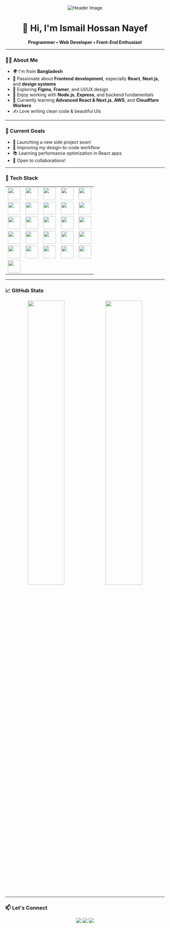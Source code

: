 <!-- Header Banner -->
<p align="center">
  <img src="https://readme-hero.vercel.app/api?username=abdullahalsuad&center=true&font=source_code_pro&size=30&theme=tokyonight" alt="Header Image" />
</p>

<h1 align="center">👋 Hi, I'm Ismail Hossan Nayef</h1>

<p align="center">
  <b>Programmer • Web Developer • Front-End Enthusiast</b>
</p>

---

### 👨‍💻 About Me

- 🌍 I'm from **Bangladesh**
- 🎯 Passionate about **Frontend development**, especially **React**, **Next.js**, and **design systems**
- 🎨 Exploring **Figma**, **Framer**, and UI/UX design
- 🔧 Enjoy working with **Node.js**, **Express**, and backend fundamentals
- 🌱 Currently learning **Advanced React & Next.js**, **AWS**, and **Cloudflare Workers**
- ✍️ Love writing clean code & beautiful UIs

---

### 🚀 Current Goals

- 🚀 Launching a new side project soon!
- 🎨 Improving my design-to-code workflow
- 📚 Learning performance optimization in React apps
- 🤝 Open to collaborations!

---

### 🧰 Tech Stack


<table>
  <tr>
    <td><img src="https://cdn.jsdelivr.net/gh/devicons/devicon/icons/html5/html5-original.svg" width="40" height="40" /></td>
    <td><img src="https://cdn.jsdelivr.net/gh/devicons/devicon/icons/css3/css3-original.svg" width="40" height="40" /></td>
    <td><img src="https://cdn.jsdelivr.net/gh/devicons/devicon/icons/javascript/javascript-original.svg" width="40" height="40" /></td>
    <td><img src="https://cdn.jsdelivr.net/gh/devicons/devicon/icons/python/python-original.svg" width="40" height="40" /></td>
    <td><img src="https://cdn.jsdelivr.net/gh/devicons/devicon/icons/typescript/typescript-original.svg" width="40" height="40" /></td>
  </tr>
  <tr>
    <td><img src="https://cdn.jsdelivr.net/gh/devicons/devicon/icons/react/react-original.svg" width="40" height="40" /></td>
    <td><img src="https://cdn.jsdelivr.net/gh/devicons/devicon/icons/nextjs/nextjs-original.svg" width="40" height="40" /></td>
    <td><img src="https://cdn.jsdelivr.net/gh/devicons/devicon/icons/bootstrap/bootstrap-original.svg" width="40" height="40" /></td>
    <td><img src="https://cdn.jsdelivr.net/gh/devicons/devicon/icons/nodejs/nodejs-original.svg" width="40" height="40" /></td>
    <td><img src="https://cdn.jsdelivr.net/gh/devicons/devicon/icons/express/express-original.svg" width="40" height="40" /></td>
  </tr>
  <tr>
    <td><img src="https://cdn.jsdelivr.net/gh/devicons/devicon/icons/git/git-original.svg" width="40" height="40" /></td>
    <td><img src="https://cdn.jsdelivr.net/gh/devicons/devicon/icons/vite/vite-original.svg" width="40" height="40" /></td>
    <td><img src="https://cdn.jsdelivr.net/gh/devicons/devicon/icons/npm/npm-original-wordmark.svg" width="40" height="40" /></td>
    <td><img src="https://cdn.jsdelivr.net/gh/devicons/devicon/icons/mongodb/mongodb-original.svg" width="40" height="40" /></td>
    <td><img src="https://cdn.jsdelivr.net/gh/devicons/devicon/icons/firebase/firebase-plain.svg" width="40" height="40" /></td>
  </tr>
  <tr>
    <td><img src="https://cdn.jsdelivr.net/gh/devicons/devicon/icons/wordpress/wordpress-original.svg" width="40" height="40" /></td>
    <td><img src="https://cdn.jsdelivr.net/gh/devicons/devicon/icons/redux/redux-original.svg" width="40" height="40" /></td>
    <td><img src="https://cdn.jsdelivr.net/gh/devicons/devicon/icons/aws/aws-original.svg" width="40" height="40" /></td>
    <td><img src="https://cdn.jsdelivr.net/gh/devicons/devicon/icons/cloudflare/cloudflare-original.svg" width="40" height="40" /></td>
    <td><img src="https://cdn.jsdelivr.net/gh/devicons/devicon/icons/prettier/prettier-original.svg" width="40" height="40" /></td>
  </tr>
  <tr>
    <td><img src="https://cdn.jsdelivr.net/gh/devicons/devicon/icons/figma/figma-original.svg" width="40" height="40" /></td>
    <td><img src="https://cdn.jsdelivr.net/gh/devicons/devicon/icons/photoshop/photoshop-plain.svg" width="40" height="40" /></td>
    <td><img src="https://cdn.jsdelivr.net/gh/devicons/devicon/icons/illustrator/illustrator-plain.svg" width="40" height="40" /></td>
    <td><img src="https://cdn.jsdelivr.net/gh/devicons/devicon/icons/aftereffects/aftereffects-original.svg" width="40" height="40" /></td>
    <td><img src="https://cdn.jsdelivr.net/gh/devicons/devicon/icons/premierepro/premierepro-original.svg" width="40" height="40" /></td>
  </tr>
  <tr>
    <td><img src="https://cdn.jsdelivr.net/gh/devicons/devicon/icons/framer/framer-original.svg" width="40" height="40" /></td>
  </tr>
</table>


---

### 📈 GitHub Stats

<p align="center">
  <img src="https://github-readme-stats.vercel.app/api?username=ishoef&show_icons=true&theme=radical&hide_border=true" width="48%" />
  <img src="https://github-readme-streak-stats.herokuapp.com/?user=abdullahalsuad&theme=radical&hide_border=true" width="48%" />
</p>

---


### 📫 Let's Connect

<p align="center">
  <a href="https://linkedin.com/in/abdullahalsuad"><img src="https://img.shields.io/badge/LinkedIn-blue?logo=linkedin&style=for-the-badge"/></a>
  <a href="mailto:abdullahalsuad.dev@gmail.com"><img src="https://img.shields.io/badge/Email-red?logo=gmail&style=for-the-badge"/></a>
  <a href="https://abdullahalsuad.web.app"><img src="https://img.shields.io/badge/Portfolio-000?logo=vercel&style=for-the-badge"/></a>
</p>
